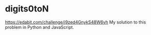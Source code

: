 # digits0toN
https://edabit.com/challenge/j9zed4GnykS48W6vh My solution to this problem in Python and JavaScript.

